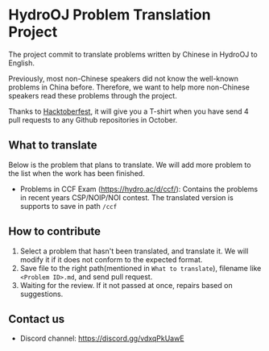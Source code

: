 # HydroOJ Problem Translation Project

The project commit to translate problems written by Chinese in HydroOJ to English.



Previously, most non-Chinese speakers did not know the well-known problems in China before. Therefore, we want to help more non-Chinese speakers read these problems through the project.



Thanks to [Hacktoberfest](https://hacktoberfest.digitalocean.com/), it will give you a T-shirt when you have send 4 pull requests to any Github repositories in October.



## What to translate

Below is the problem that plans to translate. We will add more problem to the list when the work has been finished.

-   Problems in CCF Exam (<https://hydro.ac/d/ccf/>): Contains the problems in recent years CSP/NOIP/NOI contest. The translated version is supports to save in path `/ccf`





## How to contribute

1. Select a problem that hasn't been translated, and translate it. We will modify it if it does not conform to the expected format.
2. Save file to the right path(mentioned in `What to translate`), filename like `<Problem ID>.md`, and send pull request.
3. Waiting for the review. If it not passed at once, repairs based on suggestions.



## Contact us

-   Discord channel: https://discord.gg/vdxqPkUawE

